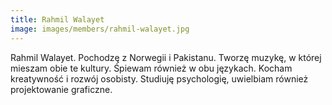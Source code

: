 ```yaml
---
title: Rahmil Walayet
image: images/members/rahmil-walayet.jpg
---
```

Rahmil Walayet. Pochodzę z Norwegii i Pakistanu. Tworzę muzykę, w której mieszam obie te kultury. Śpiewam również w obu językach. Kocham kreatywność i rozwój osobisty. Studiuję psychologię, uwielbiam również projektowanie graficzne.
